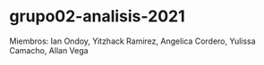 # grupo02-analisis-2021
Miembros: Ian Ondoy, Yitzhack Ramirez, Angelica Cordero, Yulissa Camacho, Allan Vega
